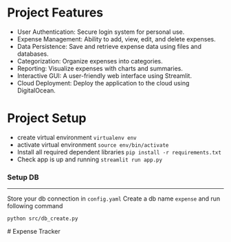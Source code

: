 # Project Features
- User Authentication: Secure login system for personal use.
- Expense Management: Ability to add, view, edit, and delete expenses.
- Data Persistence: Save and retrieve expense data using files and databases.
- Categorization: Organize expenses into categories.
- Reporting: Visualize expenses with charts and summaries.
- Interactive GUI: A user-friendly web interface using Streamlit.
- Cloud Deployment: Deploy the application to the cloud using DigitalOcean.


# Project Setup
- create virtual environment
`virtualenv env`
- activate virtual environment
`source env/bin/activate`
- Install all required dependent libraries
`pip install -r requirements.txt`
- Check app is up and running
`streamlit run app.py`


### Setup DB
---
Store your db connection in `config.yaml`
Create a db name `expense` and run following command

`
python src/db_create.py
`



#   E x p e n s e   T r a c k e r  
 